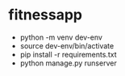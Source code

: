 # fitnessapp
- python -m venv dev-env
- source dev-env/bin/activate
- pip install -r requirements.txt
- python manage.py runserver
